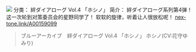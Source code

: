 ![](//static.kivo.wiki/images/music/cover/v95vHgEnpHHKfemKRMpTMvEdnLSTZrzm.jpg)
分类： 絆ダイアローグ Vol.4 「ホシノ」
简介：
絆ダイアローグ系列第4弹！
这一次轮到对策委员会的星野同学了！
软软的旋律，听着让人很放松呢！
[nex-tone.link/A00159099](https://nex-tone.link/A00159099)
> ブルーアーカイブ　絆ダイアローグ Vol.4 「ホシノ」
ホシノ(CV:花守ゆみり)
